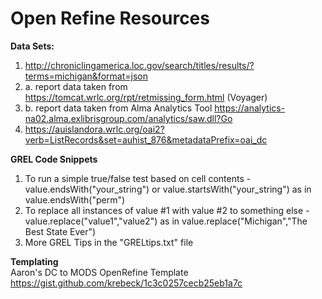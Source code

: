 # Open Refine Resources

<strong>Data Sets:</strong>
1. http://chroniclingamerica.loc.gov/search/titles/results/?terms=michigan&format=json
2. a.  report data taken from https://tomcat.wrlc.org/rpt/retmissing_form.html (Voyager)
2. b.  report data taken from Alma Analytics Tool https://analytics-na02.alma.exlibrisgroup.com/analytics/saw.dll?Go
3. https://auislandora.wrlc.org/oai2?verb=ListRecords&set=auhist_876&metadataPrefix=oai_dc


<strong>GREL Code Snippets</strong>
1. To run a simple true/false test based on cell contents - value.endsWith("your_string") or value.startsWith("your_string") as in value.endsWith("perm")
2. To replace all instances of value #1 with value #2 to something else - value.replace("value1","value2") as in value.replace("Michigan","The Best State Ever")
3. More GREL Tips in the "GRELtips.txt" file

<strong>Templating</strong><br>
Aaron's DC to MODS OpenRefine Template
https://gist.github.com/krebeck/1c3c0257cecb25eb1a7c
